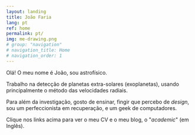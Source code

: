 ```yaml
---
layout: landing
title: João Faria
lang: pt
ref: home
permalink: pt/
img: me-drawing.png
# group: "navigation"
# navigation_title: Home
# navigation_order: 1
---
```



Olá! O meu nome é João, sou astrofísico.
<!-- {: style="text-align: center"} -->


<!-- More on that [here]({{site.baseurl}}/research).   -->
Trabalho na detecção de planetas extra-solares (exoplanetas),
usando principalmente o método das velocidades radiais.
<!--  -->
Para além da investigação, gosto de ensinar,
fingir que percebo de _design_, sou um perfeccionista em recuperação,
e um geek de computadores.

<!-- During my PhD, I was in charge of an RV survey of metal-poor stars, 
trying to estimate the occurrence rate of low-mass planets 
around low metallicity stars.  
I found a planet occurrence rate smaller than that of solar-metallicity stars, 
which means that the famous giant planet - metallicity correlation
extends to the population of low-mass planets. -->

Clique nos links acima para ver o meu CV e o meu blog, o "_academic_"
(em Inglês).
